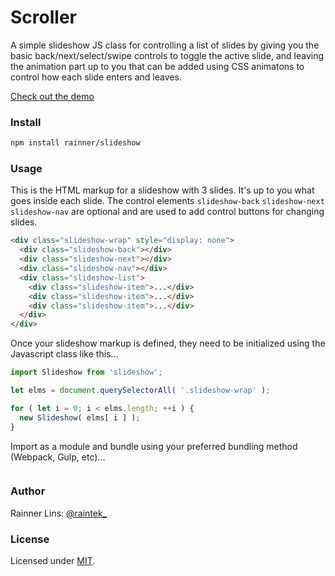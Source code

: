 [twitter]: http://twitter.com/raintek_
[demo]: https://rainner.github.io/slideshow/
[mit]: http://www.opensource.org/licenses/mit-license.php

# Scroller

A simple slideshow JS class for controlling a list of slides by giving you the basic back/next/select/swipe controls to toggle the active slide, and leaving the animation part up to you that can be added using CSS animatons to control how each slide enters and leaves.

[Check out the demo][demo]

### Install

```bash
npm install rainner/slideshow
```

### Usage

This is the HTML markup for a slideshow with 3 slides. It's up to you what goes inside each slide.
The control elements `slideshow-back` `slideshow-next` `slideshow-nav` are optional and are used to add control buttons for changing slides.

```html
<div class="slideshow-wrap" style="display: none">
  <div class="slideshow-back"></div>
  <div class="slideshow-next"></div>
  <div class="slideshow-nav"></div>
  <div class="slideshow-list">
    <div class="slideshow-item">...</div>
    <div class="slideshow-item">...</div>
    <div class="slideshow-item">...</div>
  </div>
</div>
```

Once your slideshow markup is defined, they need to be initialized using the Javascript class like this...

```js
import Slideshow from 'slideshow';

let elms = document.querySelectorAll( '.slideshow-wrap' );

for ( let i = 0; i < elms.length; ++i ) {
  new Slideshow( elms[ i ] );
}
```



Import as a module and bundle using your preferred bundling method (Webpack, Gulp, etc)...

```js

```

### Author

Rainner Lins: [@raintek_][twitter]

### License

Licensed under [MIT][mit].

